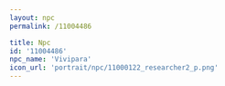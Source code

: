 ```yaml
---
layout: npc
permalink: /11004486

title: Npc
id: '11004486'
npc_name: 'Vivipara'
icon_url: 'portrait/npc/11000122_researcher2_p.png'
---
```

